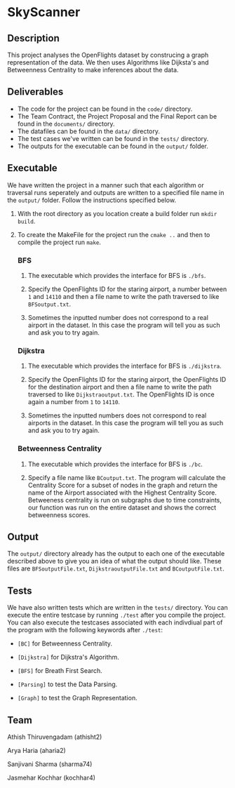 # SkyScanner

## Description
This project analyses the OpenFlights dataset by construcing a graph representation of the data. We then uses Algorithms like Dijksta's and Betweenness Centrality to make inferences about the data.

## Deliverables
* The code for the project can be found in the `code/` directory.
* The Team Contract, the Project Proposal and the Final Report can be found in the `documents/` directory.
* The datafiles can be found in the `data/` directory.
* The test cases we've written can be found in the `tests/` directory.
* The outputs for the executable can be found in the `output/` folder.

## Executable
We have written the project in a manner such that each algorithm or traversal runs seperately and outputs are written to a specified file name in the `output/` folder. Follow the instructions specified below.

1. With the root directory as you location create a build folder run `mkdir build`.

2. To create the MakeFile for the project run the `cmake ..` and then to compile the project run `make`.

    ### BFS

    1. The executable which provides the interface for BFS is `./bfs`.

    2. Specify the OpenFlights ID for the staring airport, a number between `1` and `14110` and then a file name to write the path traversed to like `BFSoutput.txt`.

    3. Sometimes the inputted number does not correspond to a real airport in the dataset. In this case the program will tell you as such and ask you to try again.

    ### Dijkstra

    1. The executable which provides the interface for BFS is `./dijkstra`.

    2. Specify the OpenFlights ID for the staring airport, the OpenFlights ID for the destination airport and then a file name to write the path traversed to like `Dijkstraoutput.txt`. The OpenFlights ID is once again a number from `1` to `14110`.

    3. Sometimes the inputted numbers does not correspond to real airports in the dataset. In this case the program will tell you as such and ask you to try again.

    ### Betweenness Centrality

    1. The executable which provides the interface for BFS is `./bc`.

    2. Specify a file name like `BCoutput.txt`. The program will calculate the Centrality Score for a subset of nodes in the graph and return the name of the Airport associated with the Highest Centrality Score.
    Betweeness centrality is run on subgraphs due to time constraints, our function was run on the entire dataset and shows the correct betweenness scores.

## Output
The `output/` directory already has the output to each one of the executable described above to give you an idea of what the output should like. These files are `BFSoutputFile.txt`, `DijkstraoutputFile.txt` and `BCoutputFile.txt`.

## Tests
We have also written tests which are written in the `tests/` directory. You can execute the entire testcase by running `./test` after you compile the project. You can also execute the testcases associated with each indivdiual part of the program with the following keywords after `./test`:

* `[BC]` for Betweenness Centrality.

* `[Dijkstra]` for Dijkstra's Algorithm.

* `[BFS]` for Breath First Search.

* `[Parsing]` to test the Data Parsing.

* `[Graph]` to test the Graph Representation.

## Team
Athish Thiruvengadam (athisht2)

Arya Haria (aharia2)

Sanjivani Sharma (sharma74)

Jasmehar Kochhar (kochhar4)
